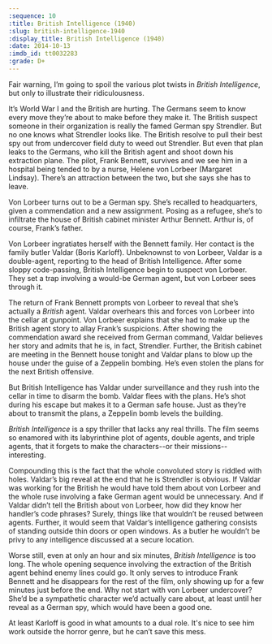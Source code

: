 ```yaml
---
:sequence: 10
:title: British Intelligence (1940)
:slug: british-intelligence-1940
:display_title: British Intelligence (1940)
:date: 2014-10-13
:imdb_id: tt0032283
:grade: D+
---
```

Fair warning, I’m going to spoil the various plot twists in _British Intelligence_, but only to illustrate their ridiculousness.

It’s World War I and the British are hurting. The Germans seem to know every move they’re about to make before they make it. The British suspect someone in their organization is really the famed German spy Strendler. But no one knows what Strendler looks like. The British resolve to pull their best spy out from undercover field duty to weed out Strendler. But even that plan leaks to the Germans, who kill the British agent and shoot down his extraction plane. The pilot, Frank Bennett, survives and we see him in a hospital being tended to by a nurse, Helene von Lorbeer (Margaret Lindsay). There’s an attraction between the two, but she says she has to leave.

Von Lorbeer turns out to be a German spy. She’s recalled to headquarters, given a commendation and a new assignment. Posing as a refugee, she’s to infiltrate the house of British cabinet minister Arthur Bennett. Arthur is, of course, Frank’s father.

Von Lorbeer ingratiates herself with the Bennett family. Her contact is the family butler Valdar (Boris Karloff). Unbeknownst to von Lorbeer, Valdar is a double-agent, reporting to the head of British Intelligence. After some sloppy code-passing, British Intelligence begin to suspect von Lorbeer. They set a trap involving a would-be German agent, but von Lorbeer sees through it.

The return of Frank Bennett prompts von Lorbeer to reveal that she’s actually a _British_ agent. Valdar overhears this and forces von Lorbeer into the cellar at gunpoint. Von Lorbeer explains that she had to make up the British agent story to allay Frank’s suspicions. After showing the commendation award she received from German command, Valdar believes her story and admits that he is, in fact, Strendler. Further, the British cabinet are meeting in the Bennett house tonight and Valdar plans to blow up the house under the guise of a Zeppelin bombing. He’s even stolen the plans for the next British offensive.

But British Intelligence has Valdar under surveillance and they rush into the cellar in time to disarm the bomb. Valdar flees with the plans. He’s shot during his escape but makes it to a German safe house. Just as they’re about to transmit the plans, a Zeppelin bomb levels the building.

_British Intelligence_ is a spy thriller that lacks any real thrills. The film seems so enamored with its labyrinthine plot of agents, double agents, and triple agents, that it forgets to make the characters--or their missions--interesting.

Compounding this is the fact that the whole convoluted story is riddled with holes. Valdar’s big reveal at the end that he is Strendler is obvious. If Valdar was working for the British he would have told them about von Lorbeer and the whole ruse involving a fake German agent would be unnecessary. And if Valdar didn’t tell the British about von Lorbeer, how did they know her handler’s code phrases? Surely, things like that wouldn’t be reused between agents. Further, it would seem that Valdar’s intelligence gathering consists of standing outside thin doors or open windows. As a butler he wouldn’t be privy to any intelligence discussed at a secure location.

Worse still, even at only an hour and six minutes, _British Intelligence_ is too long. The whole opening sequence involving the extraction of the British agent behind enemy lines could go. It only serves to introduce Frank Bennett and he disappears for the rest of the film, only showing up for a few minutes just before the end. Why not start with von Lorbeer undercover? She’d be a sympathetic character we’d actually care about, at least until her reveal as a German spy, which would have been a good one.

At least Karloff is good in what amounts to a dual role. It's nice to see him work outside the horror genre, but he can’t save this mess.
